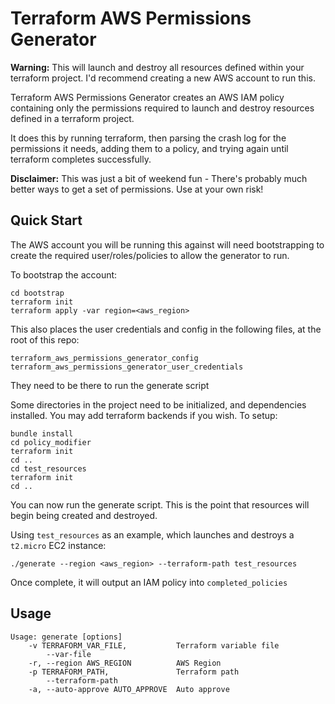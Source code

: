 # Terraform AWS Permissions Generator

**Warning:** This will launch and destroy all resources defined within your terraform project.
I'd recommend creating a new AWS account to run this.

Terraform AWS Permissions Generator creates an AWS IAM policy containing only the permissions required to launch and destroy resources defined in a terraform project.

It does this by running terraform, then parsing the crash log for the permissions it needs, adding them to a policy, and trying again until terraform completes successfully.

**Disclaimer:** This was just a bit of weekend fun - There's probably much better ways to get a set of permissions. Use at your own risk!

## Quick Start

The AWS account you will be running this against will need bootstrapping to create the required user/roles/policies to allow the generator to run.

To bootstrap the account:

```
cd bootstrap
terraform init
terraform apply -var region=<aws_region>
```

This also places the user credentials and config in the following files, at the root of this repo:

```
terraform_aws_permissions_generator_config
terraform_aws_permissions_generator_user_credentials
```

They need to be there to run the generate script

Some directories in the project need to be initialized, and dependencies installed. You may add terraform backends if you wish. To setup:

```
bundle install
cd policy_modifier
terraform init
cd ..
cd test_resources
terraform init
cd ..
```

You can now run the generate script. This is the point that resources will begin being created and destroyed.

Using `test_resources` as an example, which launches and destroys a `t2.micro` EC2 instance:

```
./generate --region <aws_region> --terraform-path test_resources
```

Once complete, it will output an IAM policy into `completed_policies`

## Usage

```
Usage: generate [options]
    -v TERRAFORM_VAR_FILE,           Terraform variable file
        --var-file
    -r, --region AWS_REGION          AWS Region
    -p TERRAFORM_PATH,               Terraform path
        --terraform-path
    -a, --auto-approve AUTO_APPROVE  Auto approve
```
